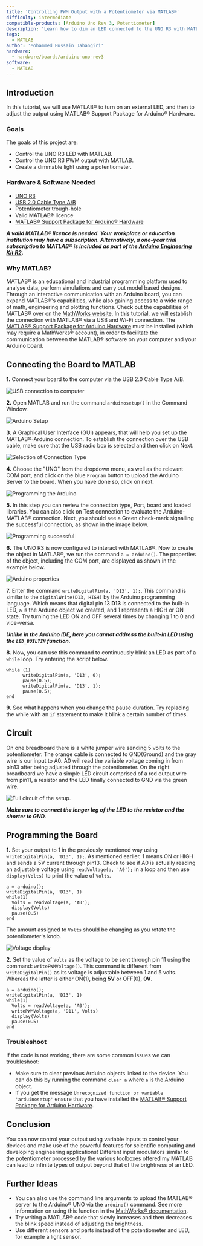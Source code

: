 ```yaml
---
title: 'Controlling PWM Output with a Potentiometer via MATLAB®'
difficulty: intermediate
compatible-products: [Arduino Uno Rev 3, Potentiometer]
description: 'Learn how to dim an LED connected to the UNO R3 with MATLAB®.'
tags:
  - MATLAB
author: 'Mohammed Hussain Jahangiri'
hardware:
  - hardware/boards/arduino-uno-rev3
software:
  - MATLAB
---
```


## Introduction

In this tutorial, we will use MATLAB® to turn on an external LED, and then to adjust the output using MATLAB® Support Package for Arduino® Hardware.


### Goals

The goals of this project are:

- Control the UNO R3 LED with MATLAB.
- Control the UNO R3 PWM output with MATLAB.
- Create a dimmable light using a potentiometer.

### Hardware & Software Needed

- [UNO R3](https://store.arduino.cc/products/arduino-uno-rev3)
- [USB 2.0 Cable Type A/B](https://store.arduino.cc/products/usb-2-0-cable-type-a-b)
- Potentiometer trough-hole
- Valid MATLAB® licence
- [MATLAB® Support Package for Arduino® Hardware](https://www.mathworks.com/matlabcentral/fileexchange/47522-matlab-support-package-for-arduino-hardware)



***A valid MATLAB® licence is needed. Your workplace or education institution may have a subscription. Alternatively, a one-year trial subscription to MATLAB® is included as part of the [Arduino Engineering Kit R2](https://store.arduino.cc/products/arduino-engineering-kit-rev2).***


### Why MATLAB?
MATLAB® is an educational and industrial programming platform used to analyse data, perform simulations and carry out model based designs. Through an interactive communication with an Arduino board, you can expand MATLAB®'s capabilities, while also gaining access to a wide range of math, engineering and plotting functions. Check out the capabilities of MATLAB® over on the [MathWorks website](https://www.mathworks.com/solutions.html#capabilities). In this tutorial, we will establish the connection with MATLAB® via a USB and Wi-Fi connection. The [MATLAB® Support Package for Arduino Hardware](https://www.mathworks.com/matlabcentral/fileexchange/47522-matlab-support-package-for-arduino-hardware) must be installed (which may require a MathWorks® account), in order to facilitate the communication between the MATLAB® software on your computer and your Arduino board. 
 
## Connecting the Board to MATLAB
**1.** Connect your board to the computer via the USB 2.0 Cable Type A/B.

![USB connection to computer](assets/Arduino-Connect1080.png)

**2.** Open MATLAB and run the command `arduinosetup()` in the Command Window.

![Arduino Setup](assets/arduinosetup.png)

**3.** A Graphical User Interface (GUI) appears, that will help you set up the MATLAB®-Arduino connection. To establish the connection over the USB cable, make sure that the USB radio box is selected and then click on Next.

![Selection of Connection Type](assets/connectiontype.png)


**4.** Choose the "UNO" from the dropdown menu, as well as the relevant COM port, and click on the blue `Program` button to upload the Arduino Server to the board. When you have done so, click on next.

![Programming the Arduino](assets/HardwareSetup1080.PNG)


**5.** In this step you can review the connection type, Port, board and loaded libraries. You can also click on Test connection to evaluate the Arduino-MATLAB® connection. Next, you should see a Green check-mark signalling the successful connection, as shown in the image below.

![Programming successful](assets/SetupSuccess1080.PNG)


**6.** The UNO R3 is now configured to interact with MATLAB®. Now to create the object in MATLAB®, we run the command `a = arduino()`. The properties of the object, including the COM port, are displayed as shown in the example below.

![Arduino properties](assets/arduinoproperties1080.png)

**7.** Enter the command `writeDigitalPin(a, 'D13', 1);`. This command is similar to the `digitalWrite(D13, HIGH)` by the Arduino programming language. Which means that digital pin 13 **D13** is connected to the built-in LED, `a` is the Arduino object we created, and 1 represents a HIGH or ON state. Try turning the LED ON and OFF several times by changing 1 to 0 and vice-versa.


***Unlike in the Arduino IDE, here you cannot address the built-in LED using the `LED_BUILTIN` function.***


**8.** Now, you can use this command to continuously blink an LED as part of a `while` loop. Try entering the script below.

```
while (1)
      writeDigitalPin(a, 'D13', 0);
      pause(0.5);
      writeDigitalPin(a, 'D13', 1);
      pause(0.5);
end
```

**9.** See what happens when you change the pause duration. Try replacing the while with an `if` statement to make it blink a certain number of times.

## Circuit

On one breadboard there is a white jumper wire sending 5 volts to the potentiometer. The orange cable is connected to GND(Ground) and the gray wire is our input to A0. A0 will read the variable voltage coming in from pin13 after being adjusted through the potentiometer.
On the right breadboard we have a simple LED circuit comprised of a red output wire from pin11, a resistor and the LED finally connected to GND via the green wire.

![Full circuit of the setup.](assets/circuit.png)

***Make sure to connect the longer leg of the LED to the resistor and the shorter to GND.***

## Programming the Board

**1.** Set your output to 1 in the previously mentioned way using `writeDigitalPin(a, 'D13', 1);`. As mentioned earlier, 1 means ON or HIGH and sends a 5V current through pin13. Check to see if A0 is actually reading an adjustable voltage using `readVoltage(a, 'A0');` in a loop and then use `display(Volts)` to print the value of `Volts`.

```
a = arduino();
writeDigitalPin(a, 'D13', 1)
while(1)
  Volts = readVoltage(a, 'A0');
  display(Volts)
  pause(0.5)
end
```

The amount assigned to `Volts` should be changing as you rotate the potentiometer's knob.

![Voltage display](assets/Volts.PNG)

**2.** Set the value of `Volts` as the voltage to be sent through pin 11 using the command: `writePWMVoltage()`. This command is different from `writeDigitalPin()` as its voltage is adjustable between 1 and 5 volts. Whereas the latter is either ON(1), being **5V** or OFF(0), **0V**.

```
a = arduino();
writeDigitalPin(a, 'D13', 1)
while(1)
  Volts = readVoltage(a, 'A0');
  writePWMVoltage(a, 'D11', Volts)
  display(Volts)
  pause(0.5)
end
```

### Troubleshoot

If the code is not working, there are some common issues we can troubleshoot:

- Make sure to clear previous Arduino objects linked to the device. You can do this by running the command `clear a` where `a` is the Arduino object.
- If you get the message `Unrecognized function or variable 'arduinosetup'` ensure that you have installed the [MATLAB® Support Package for Arduino Hardware](https://www.mathworks.com/matlabcentral/fileexchange/47522-matlab-support-package-for-arduino-hardware).


## Conclusion

You can now control your output using variable inputs to control your devices and make use of the powerful features for scientific computing and developing engineering applications! Different input modulators similar to the potentiometer processed by the various toolboxes offered my MATLAB can lead to infinite types of output beyond that of the brightness of an LED.

## Further Ideas

- You can also use the command line arguments to upload the MATLAB® server to the Arduino® UNO via the `arduino()` command. See more information on using this function in the [MathWorks® documentation](https://www.mathworks.com/help/supportpkg/arduinoio/ref/arduino.html).
- Try writing a MATLAB® code that slowly increases and then decreases the blink speed instead of adjusting the brightness.
- Use different sensors and parts instead of the potentiometer and LED, for example a light sensor.
